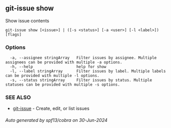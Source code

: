## git-issue show

Show issue contents

```
git-issue show [<issue>] | ([-s <status>] [-a <user>] [-l <label>]) [flags]
```

### Options

```
  -a, --assignee stringArray   Filter issues by assignee. Multiple assignees can be provided with multiple -a options.
  -h, --help                   help for show
  -l, --label stringArray      Filter issues by label. Multiple labels can be provided with multiple -l options.
  -s, --status stringArray     Filter issues by status. Multiple statuses can be provided with multiple -s options.
```

### SEE ALSO

* [git-issue](git-issue.md)	 - Create, edit, or list issues

###### Auto generated by spf13/cobra on 30-Jun-2024
